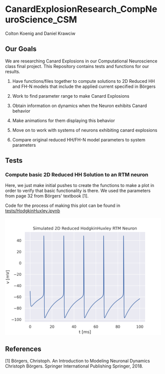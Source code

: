 # CanardExplosionResearch_CompNeuroScience_CSM

Colton Koenig and Daniel Krawciw

## Our Goals

We are researching Canard Explosions in our Computational Neuroscience class final project. This Repository contains tests and functions for our results.

1. Have functions/files together to compute solutions to 2D Reduced HH and FH-N models that include the applied current specified in Börgers

2. Work to find parameter range to make Canard Explosions

3. Obtain information on dynamics when the Neuron exhibits Canard behavior

4. Make animations for them displaying this behavior

5. Move on to work with systems of neurons exhibiting canard explosions

6. Compare original reduced HH/FH-N model parameters to system parameters

## Tests

### Compute basic 2D Reduced HH Solution to an RTM neuron

Here, we just make initial pushes to create the functions to make a plot in order to verify that basic functionality is there. We used the parameters from page 32 from Börgers' textbook [1].

Code for the process of making this plot can be found in [tests/HodgkinHuxley.ipynb](tests/HodgkinHuxley.ipynb)

![Simulated 2D Reduced HodgkinHuxley RTM Neuron](assets/TwoDim_HH_RTM_test.png)

## References

[1] Börgers, Christoph. An Introduction to Modeling Neuronal Dynamics Christoph Börgers. Springer International Publishing Springer, 2018.
